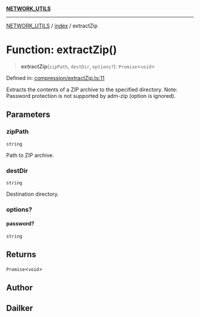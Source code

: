 [**NETWORK_UTILS**](../../README.md)

***

[NETWORK_UTILS](../../README.md) / [index](../README.md) / extractZip

# Function: extractZip()

> **extractZip**(`zipPath`, `destDir`, `options?`): `Promise`\<`void`\>

Defined in: [compression/extractZip.ts:11](https://github.com/dailker/everyutil-js/blob/7799f3f003cb23f425be3f1c83c38483e2648188/src/compression/extractZip.ts#L11)

Extracts the contents of a ZIP archive to the specified directory.
Note: Password protection is not supported by adm-zip (option is ignored).

## Parameters

### zipPath

`string`

Path to ZIP archive.

### destDir

`string`

Destination directory.

### options?

#### password?

`string`

## Returns

`Promise`\<`void`\>

## Author

## Dailker
